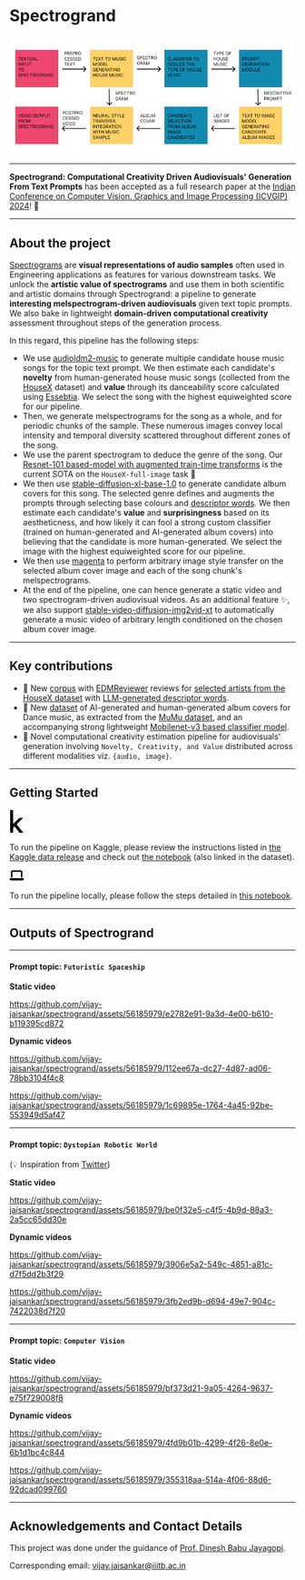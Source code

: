 # Spectrogrand
![Architecture Diagram](./docs/static/Spectrogrand_Architecture_Diagram.png)

---
**Spectrogrand: Computational Creativity Driven Audiovisuals' Generation From Text Prompts** has been accepted as a full research paper at the [Indian Conference on Computer Vision, Graphics and Image Processing (ICVGIP) 2024](https://icvgip.in/)! 🎉

---

## About the project
[Spectrograms](https://en.wikipedia.org/wiki/Spectrogram#:~:text=A%20spectrogram%20is%20a%20visual,sonographs%2C%20voiceprints%2C%20or%20voicegrams.) are **visual representations of audio samples** often used in Engineering applications as features for various downstream tasks. We unlock the **artistic value of spectrograms** and use them in both scientific and artistic domains through Spectrogrand: a pipeline to generate **interesting melspectrogram-driven audiovisuals** given text topic prompts. We also bake in lightweight **domain-driven computational creativity** assessment throughout steps of the generation process.  

In this regard, this pipeline has the following steps:
- We use [audioldm2-music](https://huggingface.co/cvssp/audioldm2-music) to generate multiple candidate house music songs for the topic text prompt. We then estimate each candidate's **novelty** from human-generated house music songs (collected from the [HouseX](https://github.com/Gariscat/HouseX) dataset) and **value** through its danceability score calculated using [Essebtia](https://essentia.upf.edu/models.html). We select the song with the highest equiweighted score for our pipeline.
- Then, we generate melspectrograms for the song as a whole, and for periodic chunks of the sample. These numerous images convey local intensity and temporal diversity scattered throughout different zones of the song.
- We use the parent spectrogram to deduce the genre of the song. Our [Resnet-101 based-model with augmented train-time transforms](./research/models/genre_classification.py) is the current SOTA on the `HouseX-full-image` task 🥳
- We then use [stable-diffusion-xl-base-1.0](https://huggingface.co/stabilityai/stable-diffusion-xl-base-1.0) to generate candidate album covers for this song. The selected genre defines and augments the prompts through selecting base colours and [descriptor words](./public/housex-processing/corpus). We then estimate each candidate's **value** and **surprisingness** based on its aestheticness, and how likely it can fool a strong custom classifier (trained on human-generated and AI-generated album covers) into believing that the candidate is more human-generated. We select the image with the highest equiweighted score for our pipeline.
- We then use [magenta](https://tfhub.dev/google/magenta/arbitrary-image-stylization-v1-256/2) to perform arbitrary image style transfer on the selected album cover image and each of the song chunk's melspectrograms.
- At the end of the pipeline, one can hence generate a static video and two spectrogram-driven audiovisual videos. As an additional feature ✨, we also support [
stable-video-diffusion-img2vid-xt](https://huggingface.co/stabilityai/stable-video-diffusion-img2vid-xt) to automatically generate a music video of arbitrary length conditioned on the chosen album cover image.

---

## Key contributions
- 📄 New [corpus](./public/housex-processing/corpus/) with [EDMReviewer](https://edmreviewer.com/) reviews for [selected artists from the HouseX dataset](./public/housex-processing/selected_artists.txt) with [LLM-generated descriptor words](./public/housex-processing/llm-outputs/).
- 📄 New [dataset](./public/mumu-processing/album-source-classification/) of AI-generated and human-generated album covers for Dance music, as extracted from the [MuMu dataset](https://www.upf.edu/web/mtg/mumu), and an accompanying strong lightweight [Mobilenet-v3 based classifier model](./research/models/surprise_estimation.py).
- 📌 Novel computational creativity estimation pipeline for audiovisuals' generation involving `Novelty, Creativity, and Value` distributed across different modalities viz. `{audio, image}`.

---

## Getting Started
<svg xmlns="http://www.w3.org/2000/svg" viewBox="0 0 320 512" width=5% height=5%><!--!Font Awesome Free 6.5.1 by @fontawesome - https://fontawesome.com License - https://fontawesome.com/license/free Copyright 2024 Fonticons, Inc.--><path d="M304.2 501.5L158.4 320.3 298.2 185c2.6-2.7 1.7-10.5-5.3-10.5h-69.2c-3.5 0-7 1.8-10.5 5.3L80.9 313.5V7.5q0-7.5-7.5-7.5H21.5Q14 0 14 7.5v497q0 7.5 7.5 7.5h51.9q7.5 0 7.5-7.5v-109l30.8-29.3 110.5 140.6c3 3.5 6.5 5.3 10.5 5.3h66.9q5.3 0 6-3z"/></svg>

To run the pipeline on Kaggle, please review the instructions listed in [the Kaggle data release](https://www.kaggle.com/datasets/vijayjaisankar/spectrogrand-public-release/) and check out [the notebook](https://www.kaggle.com/code/vijayjaisankar/spectrogrand-pipeline-official/) (also linked in the dataset). 

<svg xmlns="http://www.w3.org/2000/svg" viewBox="0 0 640 512" width=5% height=5%><!--!Font Awesome Free 6.5.1 by @fontawesome - https://fontawesome.com License - https://fontawesome.com/license/free Copyright 2024 Fonticons, Inc.--><path d="M128 32C92.7 32 64 60.7 64 96V352h64V96H512V352h64V96c0-35.3-28.7-64-64-64H128zM19.2 384C8.6 384 0 392.6 0 403.2C0 445.6 34.4 480 76.8 480H563.2c42.4 0 76.8-34.4 76.8-76.8c0-10.6-8.6-19.2-19.2-19.2H19.2z"/></svg>

To run the pipeline locally, please follow the steps detailed in [this notebook](./spectrogrand_pipeline.ipynb). 

---

## Outputs of Spectrogrand

---

####  Prompt topic: `Futuristic Spaceship`

**Static video**

https://github.com/vijay-jaisankar/spectrogrand/assets/56185979/e2782e91-9a3d-4e00-b610-b119395cd872

**Dynamic videos**

https://github.com/vijay-jaisankar/spectrogrand/assets/56185979/112ee67a-dc27-4d87-ad06-78bb3104f4c8

https://github.com/vijay-jaisankar/spectrogrand/assets/56185979/1c69895e-1764-4a45-92be-553949d5af47

---

####  Prompt topic: `Dystopian Robotic World`
(💡 Inspiration from [Twitter](https://twitter.com/punpeddler_/status/1766461639476588729))

**Static video**

https://github.com/vijay-jaisankar/spectrogrand/assets/56185979/be0f32e5-c4f5-4b9d-88a3-2a5cc65dd30e


**Dynamic videos**

https://github.com/vijay-jaisankar/spectrogrand/assets/56185979/3906e5a2-549c-4851-a81c-d7f5dd2b3f29

https://github.com/vijay-jaisankar/spectrogrand/assets/56185979/3fb2ed9b-d694-49e7-904c-7422038d7f20

---

####  Prompt topic: `Computer Vision`

**Static video**

https://github.com/vijay-jaisankar/spectrogrand/assets/56185979/bf373d21-9a05-4264-9637-e75f729008f8


**Dynamic videos**

https://github.com/vijay-jaisankar/spectrogrand/assets/56185979/4fd9b01b-4299-4f26-8e0e-6b1d1bc4c844

https://github.com/vijay-jaisankar/spectrogrand/assets/56185979/355318aa-514a-4f06-88d6-92dcad099760

---

## Acknowledgements and Contact Details
This project was done under the guidance of [Prof. Dinesh Babu Jayagopi](https://www.iiitb.ac.in/faculty/dinesh-babu-jayagopi).

Corresponding email: vijay.jaisankar@iiitb.ac.in
